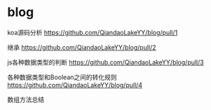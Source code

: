 # blog

koa源码分析
  https://github.com/QiandaoLakeYY/blog/pull/1

继承
  https://github.com/QiandaoLakeYY/blog/pull/2
  
 js各种数据类型的判断
   https://github.com/QiandaoLakeYY/blog/pull/3
   
 
 各种数据类型和Boolean之间的转化规则
   https://github.com/QiandaoLakeYY/blog/pull/4

数组方法总结
